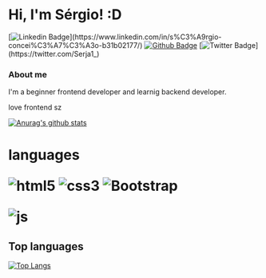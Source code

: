 # Hi, I'm Sérgio! :D

[![Linkedin Badge](https://img.shields.io/badge/-LinkedIn-blue?style=flat-square&logo=Linkedin&logoColor=white&link=[https:/](https://www.linkedin.com/in/s%C3%A9rgio-concei%C3%A7%C3%A3o-b31b02177/)/)](https://www.linkedin.com/in/s%C3%A9rgio-concei%C3%A7%C3%A3o-b31b02177/)
[![Github Badge](https://img.shields.io/badge/-Github-000?style=flat-square&logo=Github&logoColor=white&link=https://github.com/sergiocsouza/)](https://github.com/sergiocsouza/)
[![Twitter Badge](https://img.shields.io/badge/-Twitter-1ca0f1?style=flat-square&labelColor=1ca0f1&logo=twitter&logoColor=white&link=https://twitter.com/Serja1_)](https://twitter.com/Serja1_)


### About me
I'm a beginner frontend developer and learnig backend developer. <br>

love frontend sz

[![Anurag's github stats](https://github-readme-stats.vercel.app/api?username=sergiocsouza&show_icons=true)](https://github.com/sergiocsouza/sergiocsouza)


<h1>languages

![html5](https://img.shields.io/badge/HTML5-E34F26?style=for-the-badge&logo=html5&logoColor=white)
![css3](https://img.shields.io/badge/CSS3-1572B6?style=for-the-badge&logo=css3&logoColor=white)
![Bootstrap](https://img.shields.io/badge/bootstrap-%23563D7C.svg?style=for-the-badge&logo=bootstrap&logoColor=white)

![js](https://img.shields.io/badge/JavaScript-F7DF1E?style=for-the-badge&logo=javascript&logoColor=black)

##  Top languages 

[![Top Langs](https://github-readme-stats.vercel.app/api/top-langs/?username=sergiocsouza&layout=compact)](https://github.com/sergiocsouza)
